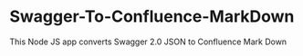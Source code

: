# Swagger-To-Confluence-MarkDown

This Node JS app converts Swagger 2.0 JSON to Confluence Mark Down
